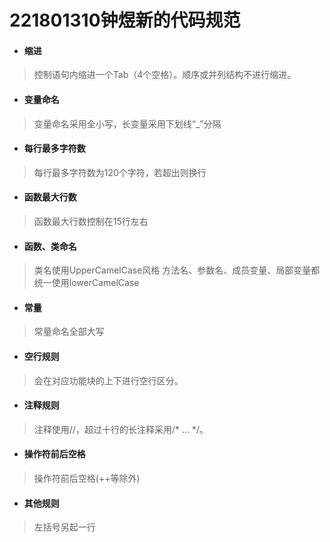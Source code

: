  
 
# 221801310钟煜新的代码规范
- ####  缩进
> 控制语句内缩进一个Tab（4个空格）。顺序或并列结构不进行缩进。


- #### 变量命名   
> 变量命名采用全小写，长变量采用下划线“_”分隔
- #### 每行最多字符数
>   每行最多字符数为120个字符，若超出则换行

- #### 函数最大行数
>   函数最大行数控制在15行左右

- #### 函数、类命名
> 类名使用UpperCamelCase风格
> 方法名、参数名、成员变量、局部变量都统一使用lowerCamelCase

- #### 常量
> 常量命名全部大写
- #### 空行规则
> 会在对应功能块的上下进行空行区分。

- #### 注释规则
>   注释使用//，超过十行的长注释采用/* ... */。

- #### 操作符前后空格
> 操作符前后空格(++等除外)
- #### 其他规则
> 左括号另起一行
